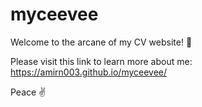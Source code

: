 # myceevee

Welcome to the arcane of my CV website! 🙏 

Please visit this link to learn more about me: https://amirn003.github.io/myceevee/ 

Peace ✌️ 
